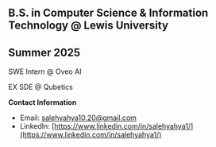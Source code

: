 B.S. in Computer Science & Information Technology @ Lewis University
----------------------------------------------------------------------------------------------

Summer 2025
----------------------------------------------------------------------------------------------
SWE Intern @ Oveo AI 

EX SDE @ Qubetics 

**Contact Information**  
- Email: [salehyahya10.20@gmail.com](mailto:salehyahya10.20@gmail.com)  
- LinkedIn: [https://www.linkedin.com/in/salehyahya1/](https://www.linkedin.com/in/salehyahya1/)
